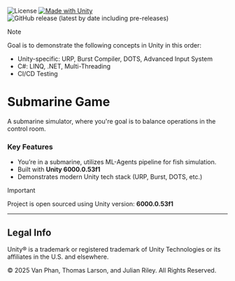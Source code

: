 ![License](https://img.shields.io/github/license/VanPhanMade/Submarine)
[![Made with Unity](https://img.shields.io/badge/Made%20with-Unity-222C37?style=flat&logo=unity)](https://unity.com/)
![GitHub release (latest by date including pre-releases)](https://img.shields.io/github/v/release/VanPhanMade/Submarine?include_prereleases)

> [!NOTE]
> Goal is to demonstrate the following concepts in Unity in this order:
> - Unity-specific: URP, Burst Compiler, DOTS, Advanced Input System
> - C#: LINQ, .NET, Multi-Threading
> - CI/CD Testing

# Submarine Game

A submarine simulator, where you're goal is to balance operations in the control room. 

### Key Features
- You’re in a submarine, utilizes ML-Agents pipeline for fish simulation.  
- Built with **Unity 6000.0.53f1**  
- Demonstrates modern Unity tech stack (URP, Burst, DOTS, etc.)  

> [!IMPORTANT]
> Project is open sourced using Unity version: **6000.0.53f1**  

---

## Legal Info
Unity® is a trademark or registered trademark of Unity Technologies or its affiliates in the U.S. and elsewhere.  

© 2025 Van Phan, Thomas Larson, and Julian Riley. All Rights Reserved.  
